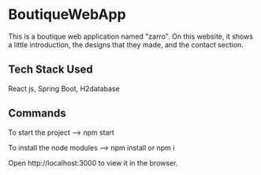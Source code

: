 # BoutiqueWebApp

This is a boutique web application named "zarro". On this website, it shows a little introduction, the designs that they made, and the contact section.

## Tech Stack Used

React js, Spring Boot, H2database

## Commands

To start the project --> npm start

To install the node modules --> npm install or npm i

Open http://localhost:3000 to view it in the browser.
